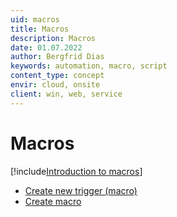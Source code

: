 ```yaml
---
uid: macros
title: Macros
description: Macros
date: 01.07.2022
author: Bergfrid Dias
keywords: automation, macro, script
content_type: concept
envir: cloud, onsite
client: win, web, service
---
```


# Macros

[!include[Introduction to macros](../includes/macro-intro.md)]

* [Create new trigger (macro)][1]
* [Create macro][2]

<!-- Referenced links -->
[1]: ../trigger/create-trigger-macro.md
[2]: ../crmscript/learn/create-macro.md

<!-- Referenced images -->
